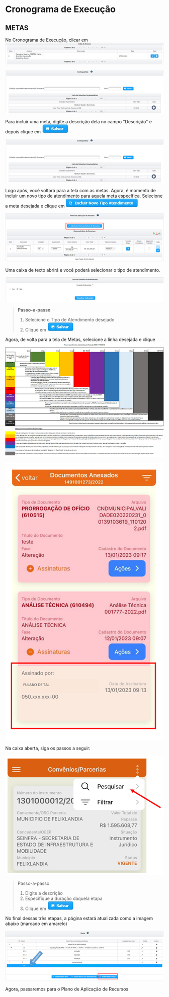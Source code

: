 # Cronograma de Execução

## METAS

No Cronograma de Execução, clicar em ![](../../.gitbook/assets/image%20%2848%29.png) 

![](../../.gitbook/assets/image%20%2852%29.png)

Para incluir uma meta, digite a descrição dela no campo "Descrição" e depois clique em ![](../../.gitbook/assets/icone_salvar.jpg) 

![](../../.gitbook/assets/image%20%2812%29.png)

Logo após, você voltará para a tela com as metas. Agora, é momento de incluir um novo tipo de atendimento para aquela meta específica. Selecione a meta desejada e clique em ![](../../.gitbook/assets/icone_incluir-novo-tipo-de-atendimento.jpg) 

![](../../.gitbook/assets/image%20%2853%29.png)

Uma caixa de texto abrirá e você poderá selecionar o tipo de atendimento.

![](../../.gitbook/assets/image%20%2820%29.png)

> **Passo-a-passo**
>
> 1. Selecione o Tipo de Atendimento desejado
> 2. Clique em ![](../../.gitbook/assets/icone_salvar.jpg)

Agora, de volta para a tela de Metas, selecione a linha desejada e clique ![](../../.gitbook/assets/image%20%282%29.png) 

![](../../.gitbook/assets/image%20%2861%29.png)

Na caixa aberta, siga os passos a seguir:

![](../../.gitbook/assets/image%20%2865%29.png)

> Passo-a-passo
>
> 1. Digite a descrição
> 2. Especifique a duração daquela etapa
> 3. Clique em ![](../../.gitbook/assets/icone_salvar.jpg)

No final dessas três etapas, a página estará atualizada como a imagem abaixo \(marcado em amarelo\)

![](../../.gitbook/assets/image%20%2838%29.png)

Agora, passaremos para o Plano de Aplicação de Recursos

